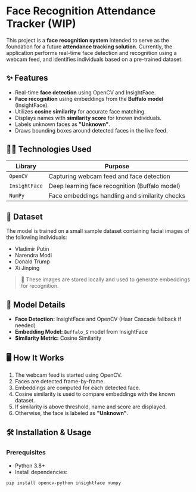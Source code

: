 # Face Recognition Attendance Tracker (WIP)

This project is a **face recognition system** intended to serve as the foundation for a future **attendance tracking solution**. Currently, the application performs real-time face detection and recognition using a webcam feed, and identifies individuals based on a pre-trained dataset.

## ✨ Features

- Real-time **face detection** using OpenCV and InsightFace.
- **Face recognition** using embeddings from the **Buffalo model** (InsightFace).
- Utilizes **cosine similarity** for accurate face matching.
- Displays names with **similarity score** for known individuals.
- Labels unknown faces as **"Unknown"**.
- Draws bounding boxes around detected faces in the live feed.

## 👨‍💻 Technologies Used

| Library       | Purpose                                      |
|---------------|----------------------------------------------|
| `OpenCV`      | Capturing webcam feed and face detection     |
| `InsightFace` | Deep learning face recognition (Buffalo model) |
| `NumPy`       | Face embeddings handling and similarity checks |

## 📁 Dataset

The model is trained on a small sample dataset containing facial images of the following individuals:

- Vladimir Putin
- Narendra Modi
- Donald Trump
- Xi Jinping

> 📸 These images are stored locally and used to generate embeddings for recognition.

## 🧠 Model Details

- **Face Detection:** InsightFace and OpenCV (Haar Cascade fallback if needed)
- **Embedding Model:** `Buffalo_S` model from InsightFace
- **Similarity Metric:** Cosine Similarity

## 🖥️ How It Works

1. The webcam feed is started using OpenCV.
2. Faces are detected frame-by-frame.
3. Embeddings are computed for each detected face.
4. Cosine similarity is used to compare embeddings with the known dataset.
5. If similarity is above threshold, name and score are displayed.
6. Otherwise, the face is labeled as **"Unknown"**.

## 🛠️ Installation & Usage

### Prerequisites

- Python 3.8+
- Install dependencies:
```bash
pip install opencv-python insightface numpy
